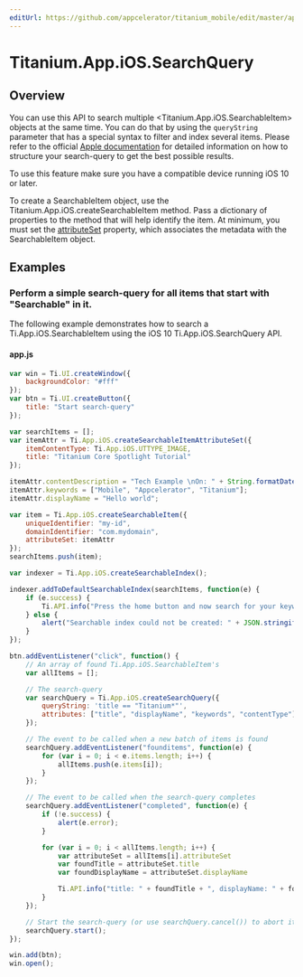 ```yaml
---
editUrl: https://github.com/appcelerator/titanium_mobile/edit/master/apidoc/Titanium/App/iOS/SearchQuery.yml
---
```

# Titanium.App.iOS.SearchQuery

<TypeHeader/>

## Overview

You can use this API to search multiple <Titanium.App.iOS.SearchableItem> objects at the same time. You can do that 
by using the `queryString` parameter that has a special syntax to filter and index several items. Please refer 
to the official [Apple documentation](https://developer.apple.com/reference/corespotlight/cssearchquery) for detailed information on how to structure your search-query to get the 
best possible results.

To use this feature make sure you have a compatible device running iOS 10 or later.

To create a SearchableItem object, use the Titanium.App.iOS.createSearchableItem method.
Pass a dictionary of properties to the method that will help identify the item.
At minimum, you must set the [attributeSet](Titanium.App.iOS.SearchableItem.attributeSet) property, which associates
the metadata with the SearchableItem object.

## Examples

### Perform a simple search-query for all items that start with "Searchable" in it.

The following example demonstrates how to search a Ti.App.iOS.SearchableItem using the iOS 10
Ti.App.iOS.SearchQuery API.

#### app.js
``` js
var win = Ti.UI.createWindow({
    backgroundColor: "#fff"
});
var btn = Ti.UI.createButton({
    title: "Start search-query"
});

var searchItems = [];
var itemAttr = Ti.App.iOS.createSearchableItemAttributeSet({
    itemContentType: Ti.App.iOS.UTTYPE_IMAGE,
    title: "Titanium Core Spotlight Tutorial"
});

itemAttr.contentDescription = "Tech Example \nOn: " + String.formatDate(new Date(), "short");
itemAttr.keywords = ["Mobile", "Appcelerator", "Titanium"];
itemAttr.displayName = "Hello world";

var item = Ti.App.iOS.createSearchableItem({
    uniqueIdentifier: "my-id",
    domainIdentifier: "com.mydomain",
    attributeSet: itemAttr
});
searchItems.push(item);

var indexer = Ti.App.iOS.createSearchableIndex();

indexer.addToDefaultSearchableIndex(searchItems, function(e) {
    if (e.success) {
        Ti.API.info("Press the home button and now search for your keywords");
    } else {
        alert("Searchable index could not be created: " + JSON.stringify(e.error));
    }
});

btn.addEventListener("click", function() {
    // An array of found Ti.App.iOS.SearchableItem's
    var allItems = [];

    // The search-query
    var searchQuery = Ti.App.iOS.createSearchQuery({
        queryString: 'title == "Titanium*"',
        attributes: ["title", "displayName", "keywords", "contentType"]
    });

    // The event to be called when a new batch of items is found
    searchQuery.addEventListener("founditems", function(e) {
        for (var i = 0; i < e.items.length; i++) {
            allItems.push(e.items[i]);
        }
    });

    // The event to be called when the search-query completes
    searchQuery.addEventListener("completed", function(e) {
        if (!e.success) {
            alert(e.error);
        }

        for (var i = 0; i < allItems.length; i++) {
            var attributeSet = allItems[i].attributeSet
            var foundTitle = attributeSet.title
            var foundDisplayName = attributeSet.displayName

            Ti.API.info("title: " + foundTitle + ", displayName: " + foundDisplayName);
        }
    });

    // Start the search-query (or use searchQuery.cancel()) to abort it
    searchQuery.start();
});

win.add(btn);
win.open();
```

<ApiDocs/>

